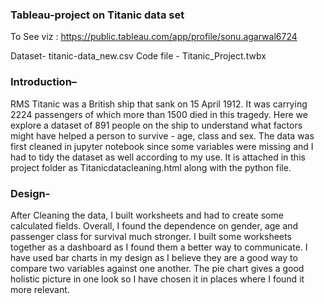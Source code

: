 ### Tableau-project on Titanic data set
To See viz : https://public.tableau.com/app/profile/sonu.agarwal6724

Dataset- titanic-data_new.csv
Code file - Titanic_Project.twbx

### Introduction–
RMS Titanic was a British ship that sank on 15 April 1912. It was carrying 2224 passengers of which more than 1500 died in this tragedy. Here we explore a dataset of 891 people on the ship to understand what factors might have helped a person to survive - age, class and sex. The data was first cleaned in jupyter notebook since some variables were missing and I had to tidy the dataset as well according to my use. It is attached in this project folder as Titanicdatacleaning.html along with the python file.

### Design- 
After Cleaning the data, I built worksheets and had to create some calculated fields. Overall, I found the dependence on gender, age and passenger class for survival much stronger. I built some worksheets together as a dashboard as I found them a better way to communicate. I have used bar charts in my design as I believe they are a good way to compare two variables against one another. The pie chart gives a good holistic picture in one look so I have chosen it in places where I found it more relevant.


